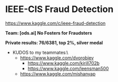 # IEEE-CIS Fraud Detection
https://www.kaggle.com/c/ieee-fraud-detection

**Team: [ods.ai] No Fosters for Fraudsters**

**Private results: 76/6381, top 2%, silver medal**

* KUDOS to my teammates:\
  - https://www.kaggle.com/dvorobiev
	- https://www.kaggle.com/kirill702b
	- https://www.kaggle.com/leensman500
  - https://www.kaggle.com/mishanyap
